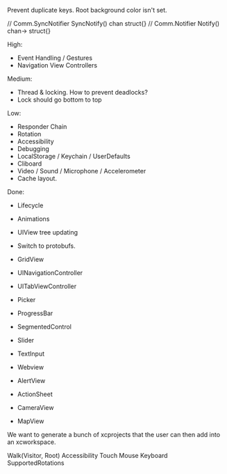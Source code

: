Prevent duplicate keys.
Root background color isn't set.

// Comm.SyncNotifier SyncNotify() chan struct{}
// Comm.Notifier Notify() chan-> struct{}

High:
* Event Handling / Gestures
* Navigation View Controllers

Medium:
* Thread & locking. How to prevent deadlocks?
* Lock should go bottom to top

Low:
* Responder Chain
* Rotation
* Accessibility
* Debugging
* LocalStorage / Keychain / UserDefaults
* Cliboard
* Video / Sound / Microphone / Accelerometer
* Cache layout.

Done:
* Lifecycle
* Animations
* UIView tree updating
* Switch to protobufs.

* GridView
* UINavigationController
* UITabViewController
* Picker
* ProgressBar
* SegmentedControl
* Slider
* TextInput
* Webview
* AlertView
* ActionSheet
* CameraView
* MapView


    <!-- return &view.Model{
        Children: []View{chl},
        Layouter: l,
        Painter:  &paint.Style{BackgroundColor: colornames.Green},
        Values: map[interface{}]interface{}{
            touch.Key(): []touch.Recognizer{tap},
        },
    } -->
    
We want to generate a bunch of xcprojects that the user can then add into an xcworkspace.

Walk(Visitor, Root)
Accessibility
Touch
Mouse
Keyboard
SupportedRotations